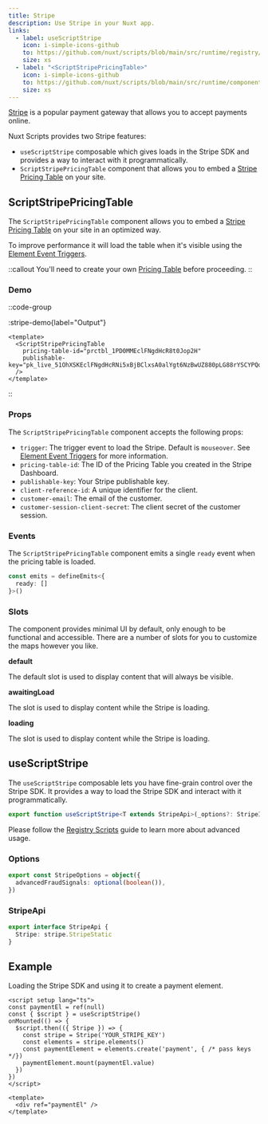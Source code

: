 ```yaml
---
title: Stripe
description: Use Stripe in your Nuxt app.
links:
  - label: useScriptStripe
    icon: i-simple-icons-github
    to: https://github.com/nuxt/scripts/blob/main/src/runtime/registry/stripe.ts
    size: xs
  - label: "<ScriptStripePricingTable>"
    icon: i-simple-icons-github
    to: https://github.com/nuxt/scripts/blob/main/src/runtime/components/ScriptStripePricingTable.vue
    size: xs
---
```


[Stripe](https://stripe.com) is a popular payment gateway that allows you to accept payments online.

Nuxt Scripts provides two Stripe features:
- `useScriptStripe` composable which gives loads in the Stripe SDK and provides a way to interact with it programmatically.
- `ScriptStripePricingTable` component that allows you to embed a [Stripe Pricing Table](https://docs.stripe.com/payments/checkout/pricing-table) on your site.

## ScriptStripePricingTable

The `ScriptStripePricingTable` component allows you to embed a [Stripe Pricing Table](https://docs.stripe.com/payments/checkout/pricing-table) on your site
in an optimized way.

To improve performance it will load the table when it's visible using the [Element Event Triggers](/docs/guides/script-triggers#element-event-triggers).

::callout
You'll need to create your own [Pricing Table](https://dashboard.stripe.com/pricing-tables) before proceeding.
::

### Demo

::code-group

:stripe-demo{label="Output"}

```vue [Input]
<template>
  <ScriptStripePricingTable
    pricing-table-id="prctbl_1PD0MMEclFNgdHcR8t0Jop2H"
    publishable-key="pk_live_51OhXSKEclFNgdHcRNi5xBjBClxsA0alYgt6NzBwUZ880pLG88rYSCYPQqpzM3TedzNYu5g2AynKiPI5QVLYSorLJ002iD4VZIB"
  />
</template>
```

::

### Props

The `ScriptStripePricingTable` component accepts the following props:

- `trigger`: The trigger event to load the Stripe. Default is `mouseover`. See [Element Event Triggers](/docs/guides/script-triggers#element-event-triggers) for more information.
- `pricing-table-id`: The ID of the Pricing Table you created in the Stripe Dashboard.
- `publishable-key`: Your Stripe publishable key.
- `client-reference-id`: A unique identifier for the client.
- `customer-email`: The email of the customer.
- `customer-session-client-secret`: The client secret of the customer session.

### Events

The `ScriptStripePricingTable` component emits a single `ready` event when the pricing table is loaded.

```ts
const emits = defineEmits<{
  ready: []
}>()
```

### Slots

The component provides minimal UI by default, only enough to be functional and accessible. There are a number of slots for you to customize the maps however you like.

**default**

The default slot is used to display content that will always be visible.

**awaitingLoad**

The slot is used to display content while the Stripe is loading.

**loading**

The slot is used to display content while the Stripe is loading.

## useScriptStripe

The `useScriptStripe` composable lets you have fine-grain control over the Stripe SDK. It provides a way to load the Stripe SDK and interact with it programmatically.

```ts
export function useScriptStripe<T extends StripeApi>(_options?: StripeInput) {}
```

Please follow the [Registry Scripts](/docs/guides/registry-scripts) guide to learn more about advanced usage.

### Options

```ts
export const StripeOptions = object({
  advancedFraudSignals: optional(boolean()),
})
```

### StripeApi

```ts
export interface StripeApi {
  Stripe: stripe.StripeStatic
}
```

## Example

Loading the Stripe SDK and using it to create a payment element.

```vue
<script setup lang="ts">
const paymentEl = ref(null)
const { $script } = useScriptStripe()
onMounted(() => {
  $script.then(({ Stripe }) => {
    const stripe = Stripe('YOUR_STRIPE_KEY')
    const elements = stripe.elements()
    const paymentElement = elements.create('payment', { /* pass keys */})
    paymentElement.mount(paymentEl.value)
  })
})
</script>

<template>
  <div ref="paymentEl" />
</template>
```
